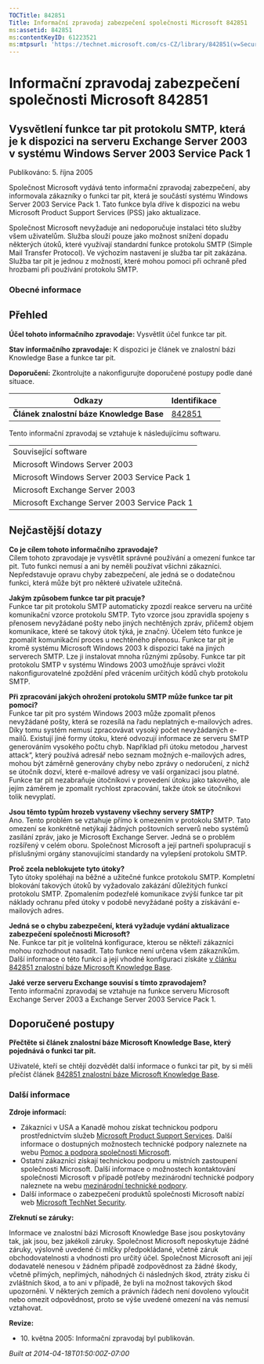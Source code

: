 ```yaml
---
TOCTitle: 842851
Title: Informační zpravodaj zabezpečení společnosti Microsoft 842851
ms:assetid: 842851
ms:contentKeyID: 61223521
ms:mtpsurl: 'https://technet.microsoft.com/cs-CZ/library/842851(v=Security.10)'
---
```


 

Informační zpravodaj zabezpečení společnosti Microsoft 842851
=============================================================

Vysvětlení funkce tar pit protokolu SMTP, která je k dispozici na serveru Exchange Server 2003 v systému Windows Server 2003 Service Pack 1
-------------------------------------------------------------------------------------------------------------------------------------------

Publikováno: 5. října 2005

Společnost Microsoft vydává tento informační zpravodaj zabezpečení, aby informovala zákazníky o funkci tar pit, která je součástí systému Windows Server 2003 Service Pack 1. Tato funkce byla dříve k dispozici na webu Microsoft Product Support Services (PSS) jako aktualizace.

Společnost Microsoft nevyžaduje ani nedoporučuje instalaci této služby všem uživatelům. Služba slouží pouze jako možnost snížení dopadu některých útoků, které využívají standardní funkce protokolu SMTP (Simple Mail Transfer Protocol). Ve výchozím nastavení je služba tar pit zakázána. Služba tar pit je jednou z možností, které mohou pomoci při ochraně před hrozbami při používání protokolu SMTP.

### Obecné informace

Přehled
-------


**Účel tohoto informačního zpravodaje:** Vysvětlit účel funkce tar pit.

**Stav informačního zpravodaje:** K dispozici je článek ve znalostní bázi Knowledge Base a funkce tar pit.

**Doporučení:** Zkontrolujte a nakonfigurujte doporučené postupy podle dané situace.

| Odkazy                                   | Identifikace                                        |
|------------------------------------------|-----------------------------------------------------|
| **Článek znalostní báze Knowledge Base** | [842851](http://support.microsoft.com/kb/842851/cs) |

Tento informační zpravodaj se vztahuje k následujícímu softwaru.

|                                               |
|-----------------------------------------------|
| Související software                          |
| Microsoft Windows Server 2003                 |
| Microsoft Windows Server 2003 Service Pack 1  |
| Microsoft Exchange Server 2003                |
| Microsoft Exchange Server 2003 Service Pack 1 |

Nejčastější dotazy
------------------


**Co je cílem tohoto informačního zpravodaje?**  
Cílem tohoto zpravodaje je vysvětlit správné používání a omezení funkce tar pit. Tuto funkci nemusí a ani by neměli používat všichni zákazníci. Nepředstavuje opravu chyby zabezpečení, ale jedná se o dodatečnou funkci, která může být pro některé uživatele užitečná.

**Jakým způsobem funkce tar pit pracuje?**  
Funkce tar pit protokolu SMTP automaticky zpozdí reakce serveru na určité komunikační vzorce protokolu SMTP. Tyto vzorce jsou zpravidla spojeny s přenosem nevyžádané pošty nebo jiných nechtěných zpráv, přičemž objem komunikace, které se takový útok týká, je značný. Účelem této funkce je zpomalit komunikační proces u nechtěného přenosu. Funkce tar pit je kromě systému Microsoft Windows 2003 k dispozici také na jiných serverech SMTP. Lze ji instalovat mnoha různými způsoby. Funkce tar pit protokolu SMTP v systému Windows 2003 umožňuje správci vložit nakonfigurovatelné zpoždění před vrácením určitých kódů chyb protokolu SMTP.

**Při zpracování jakých ohrožení protokolu SMTP může funkce tar pit pomoci?**  
Funkce tar pit pro systém Windows 2003 může zpomalit přenos nevyžádané pošty, která se rozesílá na řadu neplatných e-mailových adres. Díky tomu systém nemusí zpracovávat vysoký počet nevyžádaných e-mailů. Existují jiné formy útoku, které odvozují informace ze serveru SMTP generováním vysokého počtu chyb. Například při útoku metodou „harvest attack“, který používá adresář nebo seznam možných e-mailových adres, mohou být záměrně generovány chyby nebo zprávy o nedoručení, z nichž se útočník dozví, které e-mailové adresy ve vaší organizaci jsou platné. Funkce tar pit nezabraňuje útočníkovi v provedení útoku jako takového, ale jejím záměrem je zpomalit rychlost zpracování, takže útok se útočníkovi tolik nevyplatí.

**Jsou těmto typům hrozeb vystaveny všechny servery SMTP?**  
Ano. Tento problém se vztahuje přímo k omezením v protokolu SMTP. Tato omezení se konkrétně netýkají žádných poštovních serverů nebo systémů zasílání zpráv, jako je Microsoft Exchange Server. Jedná se o problém rozšířený v celém oboru. Společnost Microsoft a její partneři spolupracují s příslušnými orgány stanovujícími standardy na vylepšení protokolu SMTP.

**Proč zcela neblokujete tyto útoky?**  
Tyto útoky spoléhají na běžné a užitečné funkce protokolu SMTP. Kompletní blokování takových útoků by vyžadovalo zakázání důležitých funkcí protokolu SMTP. Zpomalením podezřelé komunikace zvýší funkce tar pit náklady ochranu před útoky v podobě nevyžádané pošty a získávání e-mailových adres.

**Jedná se o chybu zabezpečení, která vyžaduje vydání aktualizace zabezpečení společnosti Microsoft?**  
Ne. Funkce tar pit je volitelná konfigurace, kterou se někteří zákazníci mohou rozhodnout nasadit. Tato funkce není určena všem zákazníkům. Další informace o této funkci a její vhodné konfiguraci získáte [v článku 842851 znalostní báze Microsoft Knowledge Base](http://support.microsoft.com/kb/842851/cs).

**Jaké verze serveru Exchange souvisí s tímto zpravodajem?**  
Tento informační zpravodaj se vztahuje na funkce serveru Microsoft Exchange Server 2003 a Exchange Server 2003 Service Pack 1.

Doporučené postupy
------------------


**Přečtěte si článek znalostní báze Microsoft Knowledge Base, který pojednává o funkci tar pit.**

Uživatelé, kteří se chtějí dozvědět další informace o funkci tar pit, by si měli přečíst článek [842851 znalostní báze Microsoft Knowledge Base](http://support.microsoft.com/kb/842851/cs).

### Další informace

**Zdroje informací:**

-   Zákazníci v USA a Kanadě mohou získat technickou podporu prostřednictvím služeb [Microsoft Product Support Services](http://go.microsoft.com/fwlink/?linkid=21131). Další informace o dostupných možnostech technické podpory naleznete na webu [Pomoc a podpora společnosti Microsoft](http://support.microsoft.com/?ln=cs).
-   Ostatní zákazníci získají technickou podporu u místních zastoupení společnosti Microsoft. Další informace o možnostech kontaktování společnosti Microsoft v případě potřeby mezinárodní technické podpory naleznete na webu [mezinárodní technické podpory](http://go.microsoft.com/fwlink/?linkid=21155).
-   Další informace o zabezpečení produktů společnosti Microsoft nabízí web [Microsoft TechNet Security](http://www.microsoft.com/cze/technet/security/).

**Zřeknutí se záruky:**

Informace ve znalostní bázi Microsoft Knowledge Base jsou poskytovány tak, jak jsou, bez jakékoli záruky. Společnost Microsoft neposkytuje žádné záruky, výslovně uvedené či mlčky předpokládané, včetně záruk obchodovatelnosti a vhodnosti pro určitý účel. Společnost Microsoft ani její dodavatelé nenesou v žádném případě zodpovědnost za žádné škody, včetně přímých, nepřímých, náhodných či následných škod, ztráty zisku či zvláštních škod, a to ani v případě, že byli na možnost takových škod upozorněni. V některých zemích a právních řádech není dovoleno vyloučit nebo omezit odpovědnost, proto se výše uvedené omezení na vás nemusí vztahovat.

**Revize:**

-   <p>10. května 2005: Informační zpravodaj byl publikován.</p>

*Built at 2014-04-18T01:50:00Z-07:00*
